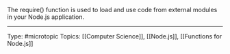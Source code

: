 The require() function is used to load and use code from external modules in your Node.js application.
___
Type: #microtopic 
Topics: [[Computer Science]], [[Node.js]], [[Functions for Node.js]]

